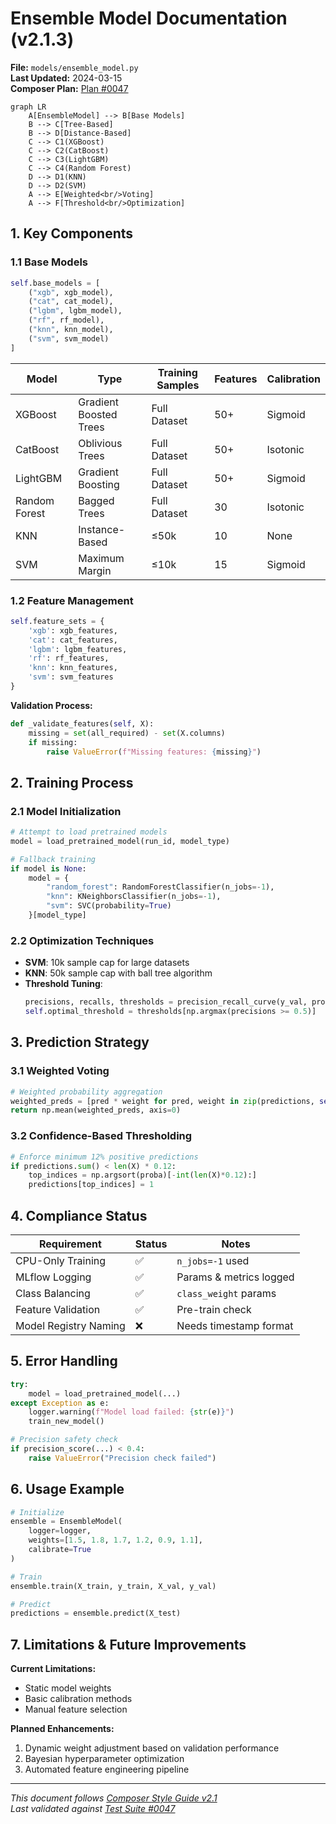 # Ensemble Model Documentation (v2.1.3)

**File:** `models/ensemble_model.py`  
**Last Updated:** 2024-03-15  
**Composer Plan:** [Plan #0047](../docs/plan.md)  

```mermaid
graph LR
    A[EnsembleModel] --> B[Base Models]
    B --> C[Tree-Based]
    B --> D[Distance-Based]
    C --> C1(XGBoost)
    C --> C2(CatBoost)
    C --> C3(LightGBM)
    C --> C4(Random Forest)
    D --> D1(KNN)
    D --> D2(SVM)
    A --> E[Weighted<br/>Voting]
    A --> F[Threshold<br/>Optimization]
```

## 1. Key Components

### 1.1 Base Models
```python
self.base_models = [
    ("xgb", xgb_model),
    ("cat", cat_model), 
    ("lgbm", lgbm_model),
    ("rf", rf_model),
    ("knn", knn_model),
    ("svm", svm_model)
]
```

| Model | Type | Training Samples | Features | Calibration |
|-------|------|------------------|----------|-------------|
| XGBoost | Gradient Boosted Trees | Full Dataset | 50+ | Sigmoid |
| CatBoost | Oblivious Trees | Full Dataset | 50+ | Isotonic |
| LightGBM | Gradient Boosting | Full Dataset | 50+ | Sigmoid |
| Random Forest | Bagged Trees | Full Dataset | 30 | Isotonic |
| KNN | Instance-Based | ≤50k | 10 | None |
| SVM | Maximum Margin | ≤10k | 15 | Sigmoid |

### 1.2 Feature Management
```python
self.feature_sets = {
    'xgb': xgb_features,
    'cat': cat_features,
    'lgbm': lgbm_features,
    'rf': rf_features,
    'knn': knn_features,
    'svm': svm_features
}
```

**Validation Process:**
```python
def _validate_features(self, X):
    missing = set(all_required) - set(X.columns)
    if missing: 
        raise ValueError(f"Missing features: {missing}")
```

## 2. Training Process

### 2.1 Model Initialization
```python
# Attempt to load pretrained models
model = load_pretrained_model(run_id, model_type)

# Fallback training
if model is None:
    model = {
        "random_forest": RandomForestClassifier(n_jobs=-1),
        "knn": KNeighborsClassifier(n_jobs=-1),
        "svm": SVC(probability=True)
    }[model_type]
```

### 2.2 Optimization Techniques
- **SVM**: 10k sample cap for large datasets
- **KNN**: 50k sample cap with ball tree algorithm
- **Threshold Tuning**: 
  ```python
  precisions, recalls, thresholds = precision_recall_curve(y_val, proba)
  self.optimal_threshold = thresholds[np.argmax(precisions >= 0.5)]
  ```

## 3. Prediction Strategy

### 3.1 Weighted Voting
```python
# Weighted probability aggregation
weighted_preds = [pred * weight for pred, weight in zip(predictions, self.weights)]
return np.mean(weighted_preds, axis=0)
```

### 3.2 Confidence-Based Thresholding
```python
# Enforce minimum 12% positive predictions
if predictions.sum() < len(X) * 0.12:
    top_indices = np.argsort(proba)[-int(len(X)*0.12):]
    predictions[top_indices] = 1
```

## 4. Compliance Status

| Requirement | Status | Notes |
|-------------|--------|-------|
| CPU-Only Training | ✅ | `n_jobs=-1` used |
| MLflow Logging | ✅ | Params & metrics logged |
| Class Balancing | ✅ | `class_weight` params |
| Feature Validation | ✅ | Pre-train check |
| Model Registry Naming | ❌ | Needs timestamp format |

## 5. Error Handling

```python
try:
    model = load_pretrained_model(...)
except Exception as e:
    logger.warning(f"Model load failed: {str(e)}")
    train_new_model()

# Precision safety check
if precision_score(...) < 0.4:
    raise ValueError("Precision check failed")
```

## 6. Usage Example

```python
# Initialize
ensemble = EnsembleModel(
    logger=logger,
    weights=[1.5, 1.8, 1.7, 1.2, 0.9, 1.1],
    calibrate=True
)

# Train
ensemble.train(X_train, y_train, X_val, y_val)

# Predict
predictions = ensemble.predict(X_test)
```

## 7. Limitations & Future Improvements

**Current Limitations:**
- Static model weights
- Basic calibration methods
- Manual feature selection

**Planned Enhancements:**
1. Dynamic weight adjustment based on validation performance
2. Bayesian hyperparameter optimization
3. Automated feature engineering pipeline

---

*This document follows [Composer Style Guide v2.1](../docs/plan.md#style-guide)*  
*Last validated against [Test Suite #0047](../python_tests/test_ensemble_model.py)*